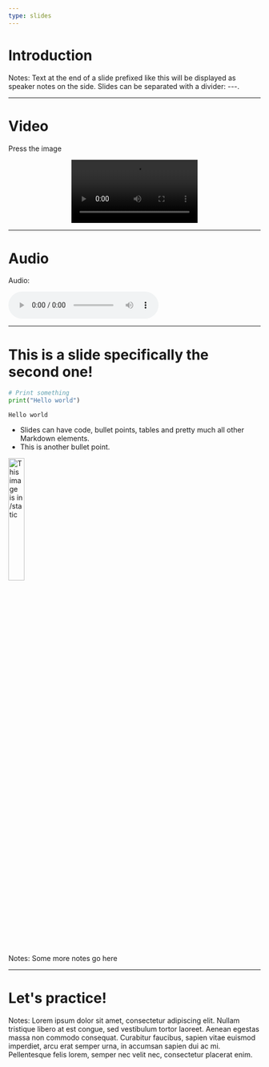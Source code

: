 ```yaml
---
type: slides
---
```


# Introduction

Notes: Text at the end of a slide prefixed like this will be displayed as
speaker notes on the side. Slides can be separated with a divider: ---.

---

# Video 

Press the image

<html>
<video style="display:block; margin: 0 auto;" width="50%" height="auto" controls >
  <source src="gif-as-mp4.mp4" type="video/mp4">
Your browser does not support the video tag.
</video></html>


---
# Audio 

Audio:

<html>
<audio controls >
  <source src="invalid-keypress.mp3" />
</audio></html>


---

# This is a slide specifically the second one!

```python
# Print something
print("Hello world")
```

```out
Hello world
```

- Slides can have code, bullet points, tables and pretty much all other Markdown
  elements.
- This is another bullet point.

<img src="profile.jpg" alt="This image is in /static" width="25%">

Notes: Some more notes go here

---

# Let's practice!

Notes: Lorem ipsum dolor sit amet, consectetur adipiscing elit. Nullam tristique
libero at est congue, sed vestibulum tortor laoreet. Aenean egestas massa non
commodo consequat. Curabitur faucibus, sapien vitae euismod imperdiet, arcu erat
semper urna, in accumsan sapien dui ac mi. Pellentesque felis lorem, semper nec
velit nec, consectetur placerat enim.
